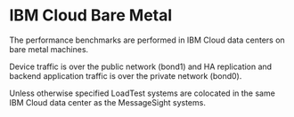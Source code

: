 # IBM Cloud Bare Metal

The performance benchmarks are performed in IBM Cloud data centers on bare metal machines.

Device traffic is over the public network (bond1) and HA replication and backend application traffic is over the private network (bond0).

Unless otherwise specified LoadTest systems are colocated in the same IBM Cloud data center as the MessageSight systems.

